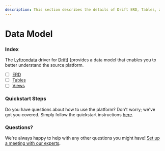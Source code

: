 ```yaml
---
description: This section describes the details of Drift ERD, Tables, and Views.
---
```


# Data Model

### Index

The  [Lyftrondata](https://www.lyftrondata.com/) driver for [Drift](https://www.lyftrondata.com/integration/marketing-analytics/drift/)[ ]provides a data model that enables you to better understand the source platform.

* [ ] [ERD](../../../marketing-analytics/drift/data-model/erd.md)
* [ ] [Tables](../../../marketing-analytics/drift/data-model/tables.md)
* [ ] [Views](../../../marketing-analytics/drift/data-model/views.md)

### Quickstart Steps

Do you have questions about how to use the platform? Don't worry; we've got you covered. Simply follow the quickstart instructions [here](../../../marketing-analytics/drift/quickstart-steps.md).

### Questions? <a href="#questions" id="questions"></a>

We're always happy to help with any other questions you might have! [Set up a meeting with our experts](https://www.lyftrondata.com/book-a-meeting/).

